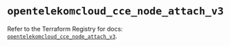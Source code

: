 # `opentelekomcloud_cce_node_attach_v3`

Refer to the Terraform Registry for docs: [`opentelekomcloud_cce_node_attach_v3`](https://registry.terraform.io/providers/opentelekomcloud/opentelekomcloud/1.36.30/docs/resources/cce_node_attach_v3).
